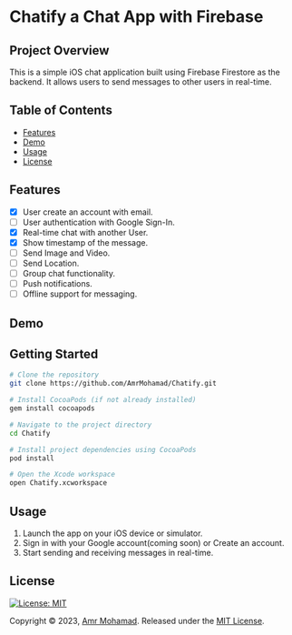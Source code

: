# Chatify a Chat App with Firebase

## Project Overview
This is a simple iOS chat application built using Firebase Firestore as the backend. It allows users to send messages to other users in real-time.

## Table of Contents
- [Features](#features)
- [Demo](#demo)
- [Usage](#usage)
- [License](#license)

## Features

- [x] User create an account with email.
- [ ] User authentication with Google Sign-In.
- [x] Real-time chat with another User.
- [x] Show timestamp of the message.
- [ ] Send Image and Video.
- [ ] Send Location.
- [ ] Group chat functionality.
- [ ] Push notifications.
- [ ] Offline support for messaging.

## Demo

## Getting Started

```bash
# Clone the repository
git clone https://github.com/AmrMohamad/Chatify.git

# Install CocoaPods (if not already installed)
gem install cocoapods

# Navigate to the project directory
cd Chatify

# Install project dependencies using CocoaPods
pod install

# Open the Xcode workspace
open Chatify.xcworkspace
```

## Usage

1. Launch the app on your iOS device or simulator.
1. Sign in with your Google account(coming soon) or Create an account.
1. Start sending and receiving messages in real-time.

## License

[![License: MIT](https://img.shields.io/badge/License-MIT-yellow.svg)](https://opensource.org/licenses/MIT)

Copyright © 2023, [Amr Mohamad](https://github.com/AmrMohamad).
Released under the [MIT License](./LICENSE.txt).


<!--
This is a simple iOS chat application built using Firebase as the backend. It allows users to sign in with their Google accounts and send messages to other users in real-time.

## Features

- User authentication with Google Sign-In
- Real-time messaging using Firebase Firestore
- Clean and intuitive user interface
- Message timestamp and sender information
- Offline support for messaging

## Requirements

- iOS 12.0+
- Xcode 12.0+
- Cocoapods (for Firebase dependencies)

## Getting Started

1. Clone the repository:

```bash
git clone https://github.com/yourusername/chat-app.git
cd chat-app
```

2. Install the required dependencies using Cocoapods:

```bash
pod install
```

3. Open the `ChatApp.xcworkspace` file in Xcode.

4. Set up Firebase in your project:
   - Create a new Firebase project on the [Firebase Console](https://console.firebase.google.com/).
   - Follow the instructions to add your iOS app to the project.
   - Download the `GoogleService-Info.plist` file and add it to your Xcode project.

5. Enable Google Sign-In in the Firebase Console:
   - Go to the Authentication section and enable Google as a sign-in method.

6. Run the app in the simulator or on a physical device.

## Firebase Configuration

This app uses Firebase for real-time messaging. The necessary Firebase configurations can be found in the `AppDelegate.swift` file. Make sure to replace the placeholders with your own Firebase credentials.

```swift
FirebaseApp.configure()
let db = Firestore.firestore()
```

## Directory Structure

```
- ChatApp
  - Controllers
    - ChatViewController.swift
    - ...
  - Models
    - Message.swift
    - ...
  - Views
    - MessageCell.swift
    - ...
  - Supporting Files
    - AppDelegate.swift
    - ...
```

## Usage

1. Launch the app on your iOS device or simulator.
2. Sign in with your Google account.
3. Start sending and receiving messages in real-time.

## Contributing

If you'd like to contribute to this project, please follow these steps:

1. Fork the repository.
2. Create a new branch for your feature or bug fix.
3. Make your changes and commit them with a descriptive commit message.
4. Push your changes to your fork.
5. Submit a pull request to the `main` branch of the original repository.

## License

This project is licensed under the MIT License - see the [LICENSE](LICENSE) file for details.

## Acknowledgments

- [Firebase](https://firebase.google.com/) for providing an easy-to-use backend service.
- [GoogleSignIn](https://developers.google.com/identity/sign-in/ios) for simplifying user authentication.

## Contact

For any inquiries or feedback, please contact [Your Name](mailto:youremail@example.com).

---

Feel free to customize this README according to your specific project details. Make sure to provide clear instructions for setting up and running the app, and include any additional information that may be relevant to developers or users.

-->